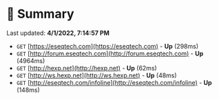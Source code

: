 # 📖 Summary
Last updated: **4/1/2022, 7:14:57 PM**

- `GET` [https://eseqtech.com](https://eseqtech.com) - **Up** (298ms)
- `GET` [http://forum.eseqtech.com](http://forum.eseqtech.com) - **Up** (4964ms)
- `GET` [http://hexp.net](http://hexp.net) - **Up** (62ms)
- `GET` [http://ws.hexp.net](http://ws.hexp.net) - **Up** (48ms)
- `GET` [http://eseqtech.com/infoline](http://eseqtech.com/infoline) - **Up** (148ms)
